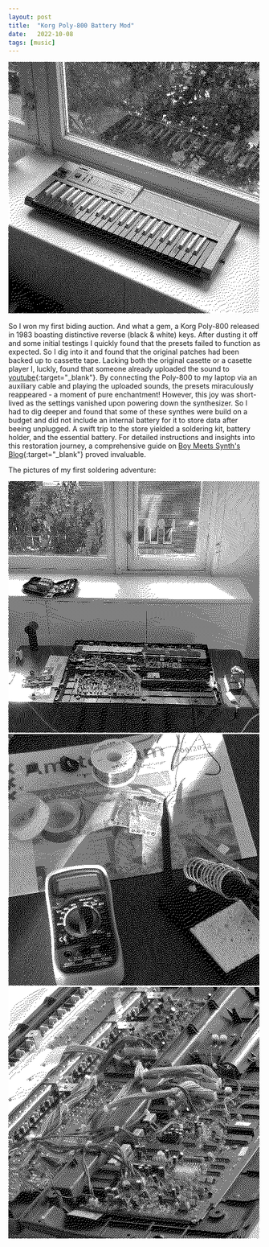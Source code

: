 ```yaml
---
layout: post
title:  "Korg Poly-800 Battery Mod"
date:   2022-10-08
tags: [music]
---
```

![Korg Poly-800](/images/korg.png)

So I won my first biding auction. And what a gem, a Korg Poly-800 released in 1983 boasting distinctive reverse (black & white) keys. After dusting it off and some initial testings I quickly found that the presets failed to function as expected. So I dig into it and found that the original patches had been backed up to cassette tape. Lacking both the original casette or a casette player I, luckly, found that  someone already uploaded the sound to [youtube](https://www.youtube.com/watch?v=cvNvl213EqU){:target="\_blank"}. By connecting the Poly-800 to my laptop via an auxiliary cable and playing the uploaded sounds, the presets miraculously reappeared - a moment of pure enchantment! However, this joy was short-lived as the settings vanished upon powering down the synthesizer. So I had to dig deeper and found that some of these synthes were build on a budget and did not include an internal battery for it to store data after beeing unplugged. A swift trip to the store yielded a soldering kit, battery holder, and the essential battery. For detailed instructions and insights into this restoration journey, a comprehensive guide on [Boy Meets Synth's Blog](https://boymeetssynth.blogspot.com/2018/03/korg-poly-800-moog-slayer-filter-and.html){:target="\_blank"} proved invaluable.

The pictures of my first soldering adventure:

![Soldering1](/images/soldering1.png)
![Soldering2](/images/soldering2.png)
![Soldering3](/images/soldering3.png)
